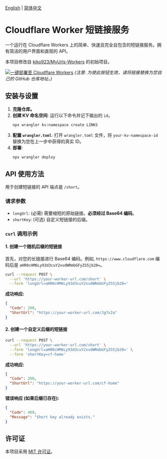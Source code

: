 [English](README.md) | [简体中文](README.zh-CN.md)

# Cloudflare Worker 短链接服务

一个运行在 Cloudflare Workers 上的简单、快速且完全自包含的短链接服务。拥有简洁的用户界面和直观的 API。

本项目修改自 [kiko923/MyUrls-Workers](https://github.com/kiko923/MyUrls-Workers) 的初始项目。

[![一键部署至 Cloudflare Workers](https://deploy.workers.cloudflare.com/button)](https://deploy.workers.cloudflare.com/deploy?repo=https://github.com/your-username/your-repo-name) 
*(注意: 为使此按钮生效，请将链接替换为您自己的 GitHub 仓库地址。)*

## 安装与设置

1.  **克隆仓库。**
2.  **创建 KV 命名空间**: 运行以下命令并记下输出的 `id`。
    ```bash
    npx wrangler kv:namespace create LINKS
    ```
3.  **配置 `wrangler.toml`**: 打开 `wrangler.toml` 文件，将 `your-kv-namespace-id` 替换为您在上一步中获得的真实 ID。
4.  **部署**:
    ```bash
    npx wrangler deploy
    ```

## API 使用方法

用于创建短链接的 API 端点是 `/short`。

### 请求参数

-   `longUrl`: (必需) 需要缩短的原始链接。**必须经过 Base64 编码**。
-   `shortKey`: (可选) 自定义短链接的后缀。

### `curl` 调用示例

#### 1. 创建一个随机后缀的短链接

首先，对您的长链接进行 Base64 编码。例如, `https://www.cloudflare.com` 编码后是 `aHR0cHM6Ly93d3cuY2xvdWRmbGFyZS5jb20=`。

```bash
curl --request POST \
  --url 'https://your-worker-url.com/short' \
  --form 'longUrl=aHR0cHM6Ly93d3cuY2xvdWRmbGFyZS5jb20='
```

**成功响应:**
```json
{
  "Code": 200,
  "ShortUrl": "https://your-worker-url.com/Jg7x2a"
}
```

#### 2. 创建一个自定义后缀的短链接

```bash
curl --request POST \
  --url 'https://your-worker-url.com/short' \
  --form 'longUrl=aHR0cHM6Ly93d3cuY2xvdWRmbGFyZS5jb20=' \
  --form 'shortKey=cf-home'
```

**成功响应:**
```json
{
  "Code": 200,
  "ShortUrl": "https://your-worker-url.com/cf-home"
}
```

**错误响应 (如果后缀已存在):**
```json
{
  "Code": 409,
  "Message": "Short key already exists."
}
```

## 许可证

本项目采用 [MIT 许可证](LICENSE)。
